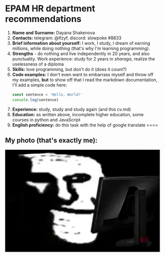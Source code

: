 # EPAM HR department recommendations
1. **Name and Surname:** Dayana Shakenova
1. **Contacts:** telegram: @lfzyf, discord: slowpoke #8833
1. **Brief information about yourself:** I work, I study, I dream of earning millions, while doing nothing (that's why I'm learning programming). 
1. **Strengths** - do nothing and live independently in 20 years, and also punctuality. Work experience: study for 2 years in _sharaga_, realize the uselessness of a diploma
1. **Skills:** love programming, but don't do it (does it count?)
1. **Code examples:** I don't even want to embarrass myself and throw off my examples, **but** to show off that I read the markdown documentation, I'll add a simple code here:
    ```javascript
    const sentence = 'Hello, World!'
    console.log(sentence)
    ```
1. **Experience:** study, study and study again (and this cv.md)
1. **Education:** as written above, incomplete higher education, some courses in python and JavaScript
1. **English proficiency:** do this task with the help of google translate
====
## My photo (that's exactly me):
![img](me.jpg)
